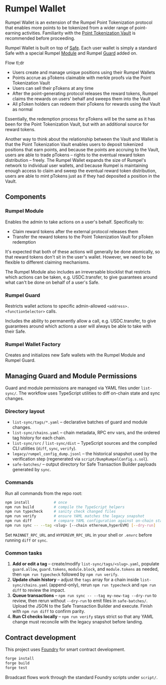 # Rumpel Wallet

Rumpel Wallet is an extension of the Rumpel Point Tokenization protocol that enables more points to be tokenized from a wider range of point-earning activities. Familiarity with the [Point Tokenization Vault](https://github.com/sense-finance/point-tokenization-vault) is recommended before proceeding.

Rumpel Wallet is built on top of [Safe](https://docs.gnosis.io/safe/latest/). Each user wallet is simply a standard Safe with a special Rumpel [Module](https://docs.safe.global/advanced/smart-account-modules) and Rumpel [Guard](https://docs.safe.global/advanced/smart-account-guards) added on.

Flow tl;dr
- Users create and manage unique positions using their Rumpel Wallets
- Points accrue as pTokens claimable with merkle proofs via the Point Tokenization Vault
- Users can sell their pTokens at any time
- After the point-generating protocol releases the reward tokens, Rumpel claims the rewards on users' behalf and sweeps them into the Vault
- All pToken holders can redeem their pTokens for rewards using the Vault as normal

Essentially, the redemption process for pTokens will be the same as it has been for the Point Tokenization Vault, but with an additional source for reward tokens.

Another way to think about the relationship between the Vault and Wallet is that the Point Tokenization Vault enables users to deposit tokenized positions that earn points, and because the points are accruing to the Vault, users are able to trade pTokens – rights to the eventual reward token distribution – freely. The Rumpel Wallet expands the size of Rumpel's network to individual user wallets, and because Rumpel is maintaining enough access to claim and sweep the eventual reward token distribution, users are able to mint pTokens just as if they had deposited a position in the Vault.

## Components

### Rumpel Module

Enables the admin to take actions on a user's behalf. Specifically to:
- Claim reward tokens after the external protocol releases them
- Transfer the reward tokens to the Point Tokenization Vault for pToken redemption

It's expected that both of these actions will generally be done atomically, so that reward tokens don't sit in the user's wallet. However, we need to be flexible to different claiming mechanisms.

The Rumpel Module also includes an irreversable blocklist that restricts which actions can be taken, e.g. USDC.transfer, to give guarantees around what can't be done on behalf of a user's Safe.

### Rumpel Guard

Restricts wallet actions to specific admin-allowed `<address>.<functionSelector>` calls.

Includes the ability to permanently allow a call, e.g. USDC.transfer, to give guarantees around which actions a user will always be able to take with their Safe.

### Rumpel Wallet Factory

Creates and initializes new Safe wallets with the Rumpel Module and Rumpel Guard.

## Managing Guard and Module Permissions

Guard and module permissions are managed via YAML files under `list-sync/`. The workflow uses TypeScript utilities to diff on-chain state and sync changes.

### Directory layout
- `list-sync/tags/*.yaml` – declarative batches of guard and module changes.
- `list-sync/chains.yaml` – chain metadata, RPC env vars, and the ordered tag history for each chain.
- `list-sync/src` / `list-sync/dist` – TypeScript sources and the compiled CLI utilities (`diff`, `sync`, `verify`).
- `legacy/rumpel_config_dump.jsonl` – the historical snapshot used by the verification step (regenerated via `script/DumpRumpelConfig.s.sol`).
- `safe-batches/` – output directory for Safe Transaction Builder payloads generated by `sync`.

### Commands
Run all commands from the repo root:

```bash
npm install           # once
npm run build         # compile the TypeScript helpers
npm run typecheck     # sanity check changed files
npm run verify        # ensure YAML matches the legacy snapshot
npm run diff          # compare YAML configuration against on-chain state
npm run sync -- --tag <slug> [--chain ethereum,hyperEVM] [--dry-run]
```

Set `MAINNET_RPC_URL` and `HYPEREVM_RPC_URL` in your shell or `.envrc` before running `diff` or `sync`.

### Common tasks
1. **Add or edit a tag** – create/modify `list-sync/tags/<slug>.yaml`, populate `guard.allow`, `guard.tokens`, `module.block`, and `module.tokens` as needed, then `npm run typecheck` followed by `npm run verify`.
2. **Update chain history** – adjust the `tags` array for a chain inside `list-sync/chains.yaml` (append-only), rerun `npm run typecheck` and `npm run diff` to review the impact.
3. **Queue transactions** – `npm run sync -- --tag my-new-tag --dry-run` to review, then rerun without `--dry-run` to emit files in `safe-batches/`. Upload the JSON to the Safe Transaction Builder and execute. Finish with `npm run diff` to confirm parity.
4. **Run CI checks locally** – `npm run verify` stays strict so that any YAML change must reconcile with the legacy snapshot before landing.

## Contract development

This project uses [Foundry](https://github.com/gakonst/foundry) for smart contract development.

```bash
forge install
forge build
forge test
```

Broadcast flows work through the standard Foundry scripts under `script/`.
